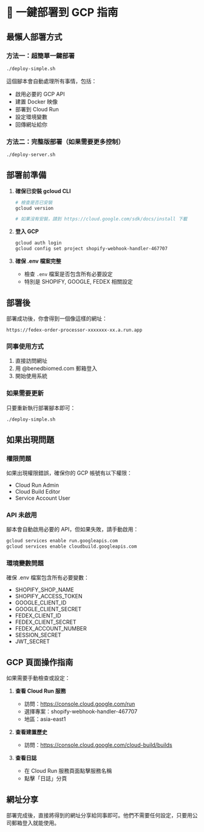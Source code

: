 # 🚀 一鍵部署到 GCP 指南

## 最懶人部署方式

### 方法一：超簡單一鍵部署

```bash
./deploy-simple.sh
```

這個腳本會自動處理所有事情，包括：

- 啟用必要的 GCP API
- 建置 Docker 映像
- 部署到 Cloud Run
- 設定環境變數
- 回傳網址給你

### 方法二：完整版部署（如果需要更多控制）

```bash
./deploy-server.sh
```

## 部署前準備

1. **確保已安裝 gcloud CLI**

   ```bash
   # 檢查是否已安裝
   gcloud version

   # 如果沒有安裝，請到 https://cloud.google.com/sdk/docs/install 下載
   ```

2. **登入 GCP**

   ```bash
   gcloud auth login
   gcloud config set project shopify-webhook-handler-467707
   ```

3. **確保 .env 檔案完整**
   - 檢查 `.env` 檔案是否包含所有必要設定
   - 特別是 SHOPIFY, GOOGLE, FEDEX 相關設定

## 部署後

部署成功後，你會得到一個像這樣的網址：

```
https://fedex-order-processor-xxxxxxx-xx.a.run.app
```

### 同事使用方式

1. 直接訪問網址
2. 用 @benedbiomed.com 郵箱登入
3. 開始使用系統

### 如果需要更新

只要重新執行部署腳本即可：

```bash
./deploy-simple.sh
```

## 如果出現問題

### 權限問題

如果出現權限錯誤，確保你的 GCP 帳號有以下權限：

- Cloud Run Admin
- Cloud Build Editor
- Service Account User

### API 未啟用

腳本會自動啟用必要的 API，但如果失敗，請手動啟用：

```bash
gcloud services enable run.googleapis.com
gcloud services enable cloudbuild.googleapis.com
```

### 環境變數問題

確保 .env 檔案包含所有必要變數：

- SHOPIFY_SHOP_NAME
- SHOPIFY_ACCESS_TOKEN
- GOOGLE_CLIENT_ID
- GOOGLE_CLIENT_SECRET
- FEDEX_CLIENT_ID
- FEDEX_CLIENT_SECRET
- FEDEX_ACCOUNT_NUMBER
- SESSION_SECRET
- JWT_SECRET

## GCP 頁面操作指南

如果需要手動檢查或設定：

1. **查看 Cloud Run 服務**
   - 訪問：https://console.cloud.google.com/run
   - 選擇專案：shopify-webhook-handler-467707
   - 地區：asia-east1

2. **查看建置歷史**
   - 訪問：https://console.cloud.google.com/cloud-build/builds

3. **查看日誌**
   - 在 Cloud Run 服務頁面點擊服務名稱
   - 點擊「日誌」分頁

## 網址分享

部署完成後，直接將得到的網址分享給同事即可。他們不需要任何設定，只要用公司郵箱登入就能使用。
